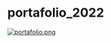 # portafolio_2022
[![portafolio.png](https://i.postimg.cc/HLQttbLk/portafolio.png)](https://postimg.cc/cKLYxgYp)
